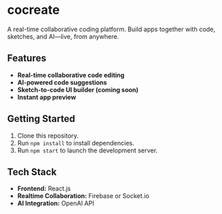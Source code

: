 # cocreate

A real-time collaborative coding platform. Build apps together with code, sketches, and AI—live, from anywhere.

## Features
 
- **Real-time collaborative code editing**
- **AI-powered code suggestions**
- **Sketch-to-code UI builder (coming soon)**  
- **Instant app preview** 
 
## Getting Started
  
1. Clone this repository.
2. Run `npm install` to install dependencies. 
3. Run `npm start` to launch the development server.

## Tech Stack
 
- **Frontend:** React.js
- **Realtime Collaboration:** Firebase or Socket.io 
- **AI Integration:** OpenAI API


